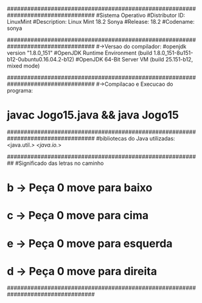 ##################################################################################
#Sistema Operativo
#Distributor ID:	LinuxMint
#Description:	Linux Mint 18.2 Sonya
#Release:	18.2
#Codename:	sonya

##################################################################################
#->Versao do compilador:
#openjdk version "1.8.0_151"
#OpenJDK Runtime Environment (build 1.8.0_151-8u151-b12-0ubuntu0.16.04.2-b12)
#OpenJDK 64-Bit Server VM (build 25.151-b12, mixed mode)


##################################################################################
#->Compilacao e Execucao do programa:
# javac Jogo15.java && java Jogo15

##################################################################################
#bibliotecas do Java utilizadas:
<java.util.*>
<java.io.*>

##########################################################
#Significado das letras no caminho
# b -> Peça 0 move para baixo
# c -> Peça 0 move para cima 
# e -> Peça 0 move para esquerda
# d -> Peça 0 move para direita
##################################################################################